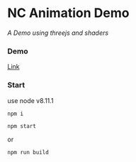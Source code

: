# NC Animation Demo
_A Demo using threejs and shaders_

### Demo
[Link](http://www.danielemeli.com/nc)

### Start
use node v8.11.1

`npm i`

`npm start`

or

`npm run build`

